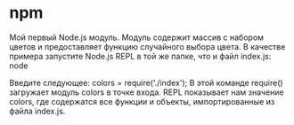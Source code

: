 # npm
Мой первый Node.js модуль. Модуль содержит массив с набором цветов и предоставляет функцию случайного выбора цвета. 
В качестве примера запустите Node.js REPL в той же папке, что и файл index.js:
node

Введите следующее:
colors = require('./index');
В этой команде require() загружает модуль colors в точке входа.
REPL показывает нам значение colors, где содержатся все функции и объекты, импортированные из файла index.js.
